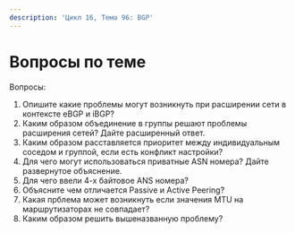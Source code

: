 ```yaml
---
description: 'Цикл 16, Тема 96: BGP'
---
```


# Вопросы по теме

Вопросы:

1. Опишите какие проблемы могут возникнуть при расширении сети в контексте eBGP и iBGP?
2. Каким образом объединение в группы решают проблемы расширения сетей? Дайте расширенный ответ.
3. Каким образом расставляется приоритет между индивидуальным соседом и группой, если есть конфликт настройки?
4. Для чего могут использоваться приватные ASN номера? Дайте развернутое объяснение.
5. Для чего ввели 4-х байтовое ANS номера?
6. Объясните чем отличается Passive и Active Peering?
7. Какая прблема может возникнуть если значения MTU на маршрутизаторах не совпадает?
8. Каким образом решить вышеназванную проблему?


